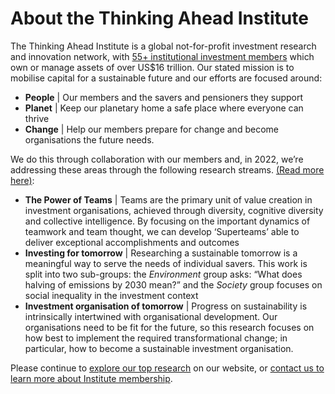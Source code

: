 # About the Thinking Ahead Institute

The Thinking Ahead Institute is a global not-for-profit investment research and innovation network, with [55+ institutional investment members](https://www.thinkingaheadinstitute.org/about-the-thinking-ahead-institute/) which own or manage assets of over US$16 trillion. Our stated mission is to mobilise capital for a sustainable future and our efforts are focused around:

- **People** | Our members and the savers and pensioners they support
- **Planet** | Keep our planetary home a safe place where everyone can thrive
- **Change** | Help our members prepare for change and become organisations the future needs.

We do this through collaboration with our members and, in 2022, we’re addressing these areas through the following research streams. [(Read more here)](https://www.thinkingaheadinstitute.org/2022-research-agenda/):

- **The Power of Teams** | Teams are the primary unit of value creation in investment organisations, achieved through diversity, cognitive diversity and collective intelligence. By focusing on the important dynamics of teamwork and team thought, we can develop ‘Superteams’ able to deliver exceptional accomplishments and outcomes
- **Investing for tomorrow** | Researching a sustainable tomorrow is a meaningful way to serve the needs of individual savers. This work is split into two sub-groups: the *Environment* group asks: “What does halving of emissions by 2030 mean?” and the *Society* group focuses on social inequality in the investment context
- **Investment organisation of tomorrow** | Progress on sustainability is intrinsically intertwined with organisational development. Our organisations need to be fit for the future, so this research focuses on how best to implement the required transformational change; in particular, how to become a sustainable investment organisation.

Please continue to [explore our top research](https://www.thinkingaheadinstitute.org/thinking-ahead-institute-research/) on our website, or [contact us to learn more about Institute membership](https://www.thinkingaheadinstitute.org/contact-us/).
